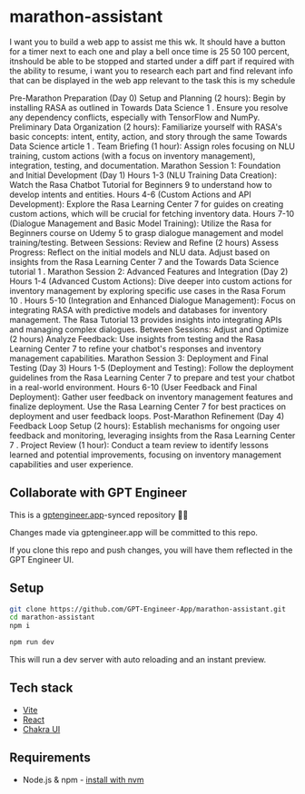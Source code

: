 # marathon-assistant

I want you to build a web app to assist me this wk. It should have a button for a timer next to each one and play a bell once time is 25 50 100 percent, itnshould be able to be stopped and started under a diff part if required with the ability to resume, i want you to research each part and find relevant info that can be displayed in the web app relevant to the task  this is my schedule

Pre-Marathon Preparation (Day 0)
Setup and Planning (2 hours): Begin by installing RASA as outlined in Towards Data Science
1
. Ensure you resolve any dependency conflicts, especially with TensorFlow and NumPy.
Preliminary Data Organization (2 hours): Familiarize yourself with RASA's basic concepts: intent, entity, action, and story through the same Towards Data Science article
1
.
Team Briefing (1 hour): Assign roles focusing on NLU training, custom actions (with a focus on inventory management), integration, testing, and documentation.
Marathon Session 1: Foundation and Initial Development (Day 1)
Hours 1-3 (NLU Training Data Creation): Watch the Rasa Chatbot Tutorial for Beginners
9
 to understand how to develop intents and entities.
Hours 4-6 (Custom Actions and API Development): Explore the Rasa Learning Center
7
 for guides on creating custom actions, which will be crucial for fetching inventory data.
Hours 7-10 (Dialogue Management and Basic Model Training): Utilize the Rasa for Beginners course on Udemy
5
 to grasp dialogue management and model training/testing.
Between Sessions: Review and Refine (2 hours)
Assess Progress: Reflect on the initial models and NLU data. Adjust based on insights from the Rasa Learning Center
7
 and the Towards Data Science tutorial
1
.
Marathon Session 2: Advanced Features and Integration (Day 2)
Hours 1-4 (Advanced Custom Actions): Dive deeper into custom actions for inventory management by exploring specific use cases in the Rasa Forum
10
.
Hours 5-10 (Integration and Enhanced Dialogue Management): Focus on integrating RASA with predictive models and databases for inventory management. The Rasa Tutorial
13
 provides insights into integrating APIs and managing complex dialogues.
Between Sessions: Adjust and Optimize (2 hours)
Analyze Feedback: Use insights from testing and the Rasa Learning Center
7
 to refine your chatbot's responses and inventory management capabilities.
Marathon Session 3: Deployment and Final Testing (Day 3)
Hours 1-5 (Deployment and Testing): Follow the deployment guidelines from the Rasa Learning Center
7
 to prepare and test your chatbot in a real-world environment.
Hours 6-10 (User Feedback and Final Deployment): Gather user feedback on inventory management features and finalize deployment. Use the Rasa Learning Center
7
 for best practices on deployment and user feedback loops.
Post-Marathon Refinement (Day 4)
Feedback Loop Setup (2 hours): Establish mechanisms for ongoing user feedback and monitoring, leveraging insights from the Rasa Learning Center
7
.
Project Review (1 hour): Conduct a team review to identify lessons learned and potential improvements, focusing on inventory management capabilities and user experience.


## Collaborate with GPT Engineer

This is a [gptengineer.app](https://gptengineer.app)-synced repository 🌟🤖

Changes made via gptengineer.app will be committed to this repo.

If you clone this repo and push changes, you will have them reflected in the GPT Engineer UI.

## Setup

```sh
git clone https://github.com/GPT-Engineer-App/marathon-assistant.git
cd marathon-assistant
npm i
```

```sh
npm run dev
```

This will run a dev server with auto reloading and an instant preview.

## Tech stack

- [Vite](https://vitejs.dev/)
- [React](https://react.dev/)
- [Chakra UI](https://chakra-ui.com/)

## Requirements

- Node.js & npm - [install with nvm](https://github.com/nvm-sh/nvm#installing-and-updating)
